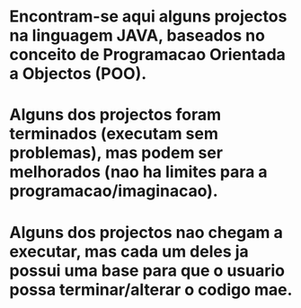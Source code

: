 # Encontram-se aqui alguns projectos na linguagem JAVA, baseados no conceito de Programacao Orientada a Objectos (POO).
# Alguns dos projectos foram terminados (executam sem problemas), mas podem ser melhorados (nao ha limites para a programacao/imaginacao).
# Alguns dos projectos nao chegam a executar, mas cada um deles ja possui uma base para que o usuario possa terminar/alterar o codigo mae.
